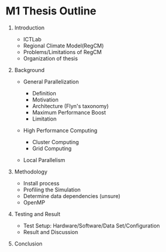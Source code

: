 # M1 Thesis Outline


1. Introduction

	* ICTLab
	* Regional Climate Model(RegCM)
	* Problems/Limitations of RegCM
	* Organization of thesis


2. Background
	
	* General Parallelization
			
		* Definition
		* Motivation
		* Architecture (Flyn's taxonomy)
		* Maximum Performance Boost
		* Limitation

	* High Performance Computing 
			
		* Cluster Computing
		* Grid Computing

	* Local Parallelism


3. Methodology
	
	* Install process
	* Profiling the Simulation
	* Determine data dependencies (unsure)
	* OpenMP


4. Testing and Result

	* Test Setup: Hardware/Software/Data Set/Configuration	
	* Result and Discussion


5. Conclusion